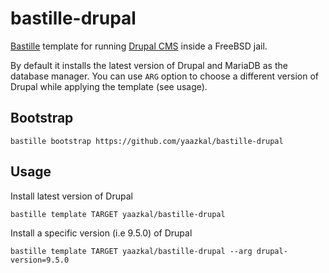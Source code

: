# bastille-drupal
[Bastille](https://bastillebsd.org) template for running [Drupal CMS](https://www.drupal.org) inside a FreeBSD jail.

By default it installs the latest version of Drupal and MariaDB as the database manager. You can use `ARG` option to choose a different version of Drupal while applying the template (see usage).

## Bootstrap

```shell
bastille bootstrap https://github.com/yaazkal/bastille-drupal
```

## Usage

Install latest version of Drupal

```shell
bastille template TARGET yaazkal/bastille-drupal
```

Install a specific version (i.e 9.5.0) of Drupal

```shell
bastille template TARGET yaazkal/bastille-drupal --arg drupal-version=9.5.0
```
